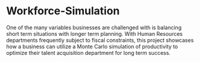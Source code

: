 # Workforce-Simulation
One of the many variables businesses are challenged with is balancing short term situations with longer term planning. With Human Resources departments frequently subject to fiscal constraints, this project showcases how a business can utilize a Monte Carlo simulation of productivity to optimize their talent acquisition department for long term success.  
